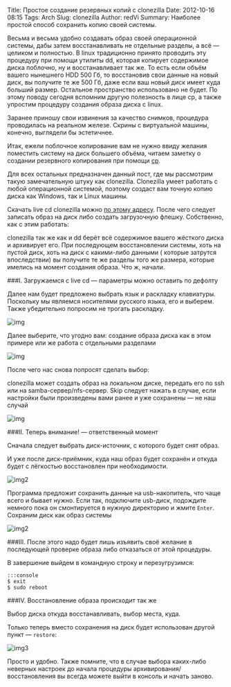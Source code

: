 Title: Простое создание резервных копий с clonezilla
Date: 2012-10-16 08:15
Tags: Arch
Slug: clonezilla
Author: redVi
Summary: Наиболее простой способ сохранить копию своей системы.

Весьма и весьма удобно создавать образ своей операционной системы, дабы затем восстанавливать не отдельные разделы, а всё — целиком и полностью. В linux традиционно принято проводить эту процедуру при помощи утилиты dd, которая копирует содержимое диска поблочно, ну и восстанавливает так же. То есть если объём вашего нынешнего HDD 500 Гб, то восстановив свои данные на новый диск, вы получите те же 500 Гб, даже если ваш новый диск имеет куда больший размер. Остальное пространство использовано не будет. По этому поводу сегодня вспомним другую полезность в лице cp, а также упростим процедуру создания образа диска с linux.


Заранее приношу свои извинения за качество снимков, процедура проводилась на реальном железе. Скрины с виртуальной машины, конечно, выглядели бы эстетичнее.

Итак, ежели поблочное копирование вам не нужно ввиду желания поместить систему на диск большего объёма, читаем заметку о создании резервного копирования при помощи [cp](linux-on-hdd.html).

Для всех остальных предназначен данный пост, где мы рассмотрим такую замечательную штуку как clonezilla. Clonezilla умеет работать с любой операционной системой, поэтому создаст вам точную копию диска как Windows, так и Linux машины.

Скачать live cd clonezilla можно [по этому адресу](http://clonezilla.org/downloads.php). После чего следует записать образ на диск либо создать загрузочную флешку. Собственно, как с этим работать:

clonezilla так же как и dd берёт всё содержимое вашего жёсткого диска и архивирует его. При последующем восстановлении системы, хоть на пустой диск, хоть на диск с какими-либо данными ( которые затрутся впоследствии) вы получите те же разделы того же размера, которые имелись на момент создания образа. Что ж, начали.


###I. Загружаемся с live cd — параметры можно оставить по дефолту

Далее нам будет предложено выбрать язык и раскладку клавиатуры. Поскольку мы являемся носителями русского языка, его и выберем. Также убедительно попросим не трогать раскладку.

![img](http://3.bp.blogspot.com/-053eQvEIivQ/UGUy1p3iQEI/AAAAAAAABj4/uh8D7ru8LEc/s1600/language.jpg)

Далее выберите, что угодно вам: создание образа диска как в этом примере или же работа с отдельными разделами

![img](http://3.bp.blogspot.com/-Tf2U24_pwBE/UGUy8DzAL-I/AAAAAAAABkA/fcVK1pWFOL8/s1600/clonezilla.jpg)

После чего нас снова попросят сделать выбор:

clonezilla может создать образ на локальном диске, передать его по ssh или на samba-сервер/nfs-сервер. Skip следует нажать в случае, если настройки были произведены вами ранее и уже сохранены — не наш случай

![img](http://4.bp.blogspot.com/-HCy8IbLWVZ0/UGUzDcQxP0I/AAAAAAAABkI/VOf5f3Y3V1w/s1600/local_dev.jpg)


###II. Теперь внимание! — ответственный момент

Сначала следует выбрать диск-источник, с которого будет снят образ.

И уже после диск-приёмник, куда наш образ будет сохранён и откуда будет с лёгкостью восстановлен при необходимости.

![img2](http://3.bp.blogspot.com/-u8XX9bapta0/UGUzOoZsq2I/AAAAAAAABkQ/T2a7gaxvC3o/s1600/sda.jpg)

Программа предложит сохранить данные на usb-накопитель, что чаще всего и бывает нужно. Если так, подключите usb-диск, подождите немного пока он смонтируется в нужную директорию и жмите `Enter`. Сохраним диск как образ системы

![img2](http://3.bp.blogspot.com/-52Ee6CrfqRc/UGUzWPAOlPI/AAAAAAAABkY/W85cr9I70x4/s1600/savedisk.jpg)


###III. После этого надо будет лишь изъявить своё желание в последующей проверке образа либо отказаться от этой процедуры.


В завершение выйдем в командную строку и перезугрузимся:

    :::console
    $ exit
    $ sudo reboot


###IV. Восстановление образа происходит так же

Выбор диска откуда восстанавливать, выбор места, куда.

Только теперь вместо сохранения на диск будет использован другой пункт — `restore`:

![img3](http://2.bp.blogspot.com/-xO7bxANOtGo/UGUzjP3yo1I/AAAAAAAABkg/kEEl0oExGWY/s1600/restore.jpg)

 Просто и удобно. Также помните, что в случае выбора каких-либо неверных настроек до начала процедуры архивирования/восстановления вы всегда можете выйти в консоль и начать заново.

